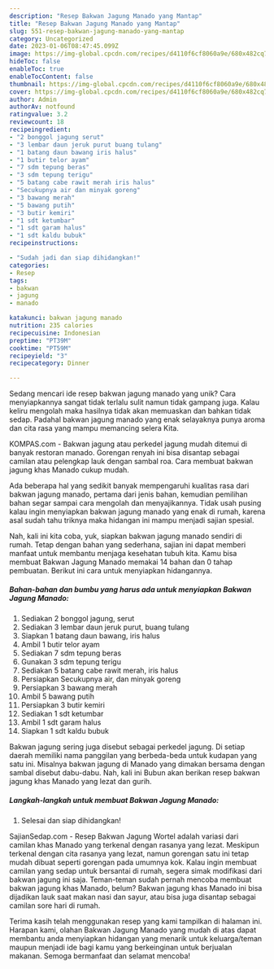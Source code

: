 ```yaml
---
description: "Resep Bakwan Jagung Manado yang Mantap"
title: "Resep Bakwan Jagung Manado yang Mantap"
slug: 551-resep-bakwan-jagung-manado-yang-mantap
category: Uncategorized
date: 2023-01-06T08:47:45.099Z
image: https://img-global.cpcdn.com/recipes/d4110f6cf8060a9e/680x482cq70/bakwan-jagung-manado-foto-resep-utama.jpg
hideToc: false
enableToc: true
enableTocContent: false
thumbnail: https://img-global.cpcdn.com/recipes/d4110f6cf8060a9e/680x482cq70/bakwan-jagung-manado-foto-resep-utama.jpg
cover: https://img-global.cpcdn.com/recipes/d4110f6cf8060a9e/680x482cq70/bakwan-jagung-manado-foto-resep-utama.jpg
author: Admin
authorAv: notfound
ratingvalue: 3.2
reviewcount: 18
recipeingredient:
- "2 bonggol jagung serut"
- "3 lembar daun jeruk purut buang tulang"
- "1 batang daun bawang iris halus"
- "1 butir telor ayam"
- "7 sdm tepung beras"
- "3 sdm tepung terigu"
- "5 batang cabe rawit merah iris halus"
- "Secukupnya air dan minyak goreng"
- "3 bawang merah"
- "5 bawang putih"
- "3 butir kemiri"
- "1 sdt ketumbar"
- "1 sdt garam halus"
- "1 sdt kaldu bubuk"
recipeinstructions:

- "Sudah jadi dan siap dihidangkan!"
categories:
- Resep
tags:
- bakwan
- jagung
- manado

katakunci: bakwan jagung manado 
nutrition: 235 calories
recipecuisine: Indonesian
preptime: "PT39M"
cooktime: "PT59M"
recipeyield: "3"
recipecategory: Dinner

---
```





Sedang mencari ide resep bakwan jagung manado yang unik? Cara menyiapkannya sangat tidak terlalu sulit namun tidak gampang juga. Kalau keliru mengolah maka hasilnya tidak akan memuaskan dan bahkan tidak sedap. Padahal bakwan jagung manado yang enak selayaknya punya aroma dan cita rasa yang mampu memancing selera Kita.





KOMPAS.com - Bakwan jagung atau perkedel jagung mudah ditemui di banyak restoran manado. Gorengan renyah ini bisa disantap sebagai camilan atau pelengkap lauk dengan sambal roa. Cara membuat bakwan jagung khas Manado cukup mudah.

Ada beberapa hal yang sedikit banyak mempengaruhi kualitas rasa dari bakwan jagung manado, pertama dari jenis bahan, kemudian pemilihan bahan segar sampai cara mengolah dan menyajikannya. Tidak usah pusing kalau ingin menyiapkan bakwan jagung manado yang enak di rumah, karena asal sudah tahu triknya maka hidangan ini mampu menjadi sajian spesial.






Nah, kali ini kita coba, yuk, siapkan bakwan jagung manado sendiri di rumah. Tetap dengan bahan yang sederhana, sajian ini dapat memberi manfaat untuk membantu menjaga kesehatan tubuh kita. Kamu bisa membuat Bakwan Jagung Manado memakai 14 bahan dan 0 tahap pembuatan. Berikut ini cara untuk menyiapkan hidangannya.

<!--inarticleads1-->

##### Bahan-bahan dan bumbu yang harus ada untuk menyiapkan Bakwan Jagung Manado:

1. Sediakan 2 bonggol jagung, serut
1. Sediakan 3 lembar daun jeruk purut, buang tulang
1. Siapkan 1 batang daun bawang, iris halus
1. Ambil 1 butir telor ayam
1. Sediakan 7 sdm tepung beras
1. Gunakan 3 sdm tepung terigu
1. Sediakan 5 batang cabe rawit merah, iris halus
1. Persiapkan Secukupnya air, dan minyak goreng
1. Persiapkan 3 bawang merah
1. Ambil 5 bawang putih
1. Persiapkan 3 butir kemiri
1. Sediakan 1 sdt ketumbar
1. Ambil 1 sdt garam halus
1. Siapkan 1 sdt kaldu bubuk


Bakwan jagung sering juga disebut sebagai perkedel jagung. Di setiap daerah memiliki nama panggilan yang berbeda-beda untuk kudapan yang satu ini. Misalnya bakwan jagung di Manado yang dimakan bersama dengan sambal disebut dabu-dabu. Nah, kali ini Bubun akan berikan resep bakwan jagung khas Manado yang lezat dan gurih. 

<!--inarticleads2-->

##### Langkah-langkah untuk membuat Bakwan Jagung Manado:


1. Selesai dan siap dihidangkan!

SajianSedap.com - Resep Bakwan Jagung Wortel adalah variasi dari camilan khas Manado yang terkenal dengan rasanya yang lezat. Meskipun terkenal dengan cita rasanya yang lezat, namun gorengan satu ini tetap mudah dibuat seperti gorengan pada umumnya kok. Kalau ingin membuat camilan yang sedap untuk bersantai di rumah, segera simak modifikasi dari bakwan jagung ini saja. Teman-teman sudah pernah mencoba membuat bakwan jagung khas Manado, belum? Bakwan jagung khas Manado ini bisa dijadikan lauk saat makan nasi dan sayur, atau bisa juga disantap sebagai camilan sore hari di rumah. 

Terima kasih telah menggunakan resep yang kami tampilkan di halaman ini. Harapan kami, olahan Bakwan Jagung Manado yang mudah di atas dapat membantu anda menyiapkan hidangan yang menarik untuk keluarga/teman maupun menjadi ide bagi kamu yang berkeinginan untuk berjualan makanan. Semoga bermanfaat dan selamat mencoba!
